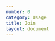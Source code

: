 ```yaml
---
number: 0
category: Usage
title: Join
layout: document
---
```


<script>
import * as domain from '~/domain'
import Snippets from '~/components/Snippets.svelte'

import JavaScriptJoinSnippet from './join.js.md'
import PythonJoinSnippet from './join.py.md'
import GoJoinSnippet from './join.go.md'
let joinSnippets = [
    {language: domain.LanguageKinds.JavaScript, component: JavaScriptJoinSnippet},
    {language: domain.LanguageKinds.Python, component: PythonJoinSnippet},
    {language: domain.LanguageKinds.GO, component: GoJoinSnippet},
]
</script>

<Snippets data={joinSnippets} />
